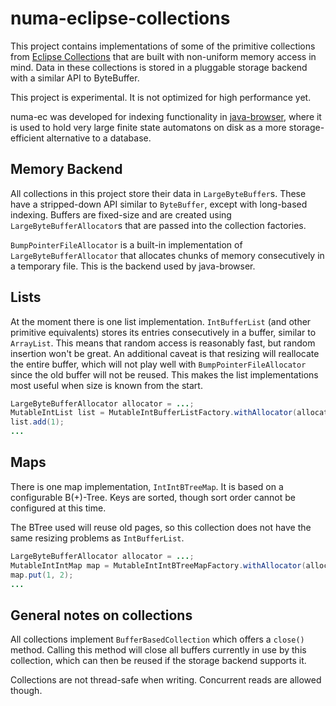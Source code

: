 # numa-eclipse-collections

This project contains implementations of some of the primitive collections from [Eclipse Collections](https://github.com/eclipse/eclipse-collections/) that are built with non-uniform memory access in mind. Data in these collections is stored in a pluggable storage backend with a similar API to ByteBuffer.

This project is experimental. It is not optimized for 
high performance yet.

numa-ec was developed for indexing functionality in [java-browser](https://java-browser.yawk.at/), where it is used to hold very large finite state automatons on disk as a more storage-efficient alternative to a database.

## Memory Backend

All collections in this project store their data in `LargeByteBuffer`s. These have a stripped-down API similar to `ByteBuffer`, except with long-based indexing. Buffers are fixed-size and are created using `LargeByteBufferAllocator`s that are passed into the collection factories.

`BumpPointerFileAllocator` is a built-in implementation of `LargeByteBufferAllocator` that allocates chunks of memory consecutively in a temporary file. This is the backend used by java-browser.

## Lists

At the moment there is one list implementation. `IntBufferList` (and other primitive equivalents) stores its entries consecutively in a buffer, similar to `ArrayList`. This means that random access is reasonably fast, but random insertion won't be great. An additional caveat is that resizing will reallocate the entire buffer, which will not play well with `BumpPointerFileAllocator` since the old buffer will not be reused. This makes the list implementations most useful when size is known from the start.

```java
LargeByteBufferAllocator allocator = ...;
MutableIntList list = MutableIntBufferListFactory.withAllocator(allocator).empty();
list.add(1);
...
```

## Maps

There is one map implementation, `IntIntBTreeMap`. It is based on a configurable B(+)-Tree. Keys are sorted, though sort order cannot be configured at this time.

The BTree used will reuse old pages, so this collection does not have the same resizing problems as `IntBufferList`.

```java
LargeByteBufferAllocator allocator = ...;
MutableIntIntMap map = MutableIntIntBTreeMapFactory.withAllocator(allocator).empty();
map.put(1, 2);
...
```

## General notes on collections

All collections implement `BufferBasedCollection` which offers a `close()` method. Calling this method will close all buffers currently in use by this collection, which can then be reused if the storage backend supports it.

Collections are not thread-safe when writing. Concurrent reads are allowed though.
